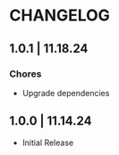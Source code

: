 # CHANGELOG

## 1.0.1 | 11.18.24

### Chores

- Upgrade dependencies

## 1.0.0 | 11.14.24

- Initial Release
